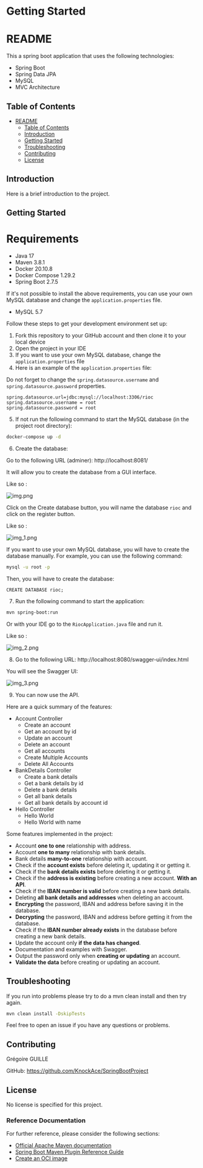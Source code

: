 # Getting Started

<!-- create readme -->

# README

This a spring boot application that uses the following technologies:

* Spring Boot
* Spring Data JPA
* MySQL
* MVC Architecture

## Table of Contents

- [README](#readme)
    - [Table of Contents](#table-of-contents)
    - [Introduction](#introduction)
    - [Getting Started](#getting-started)
    - [Troubleshooting](#troubleshooting)
    - [Contributing](#contributing)
    - [License](#license)

## Introduction

Here is a brief introduction to the project.

## Getting Started
# Requirements

- Java 17
- Maven 3.8.1
- Docker 20.10.8
- Docker Compose 1.29.2
- Spring Boot 2.7.5

If it's not possible to install the above requirements, you can use your own MySQL database and change the `application.properties` file.

- MySQL 5.7

Follow these steps to get your development environment set up:

1. Fork this repository to your GitHub account and then clone it to your local device
2. Open the project in your IDE
3. If you want to use your own MySQL database, change the `application.properties` file
4. Here is an example of the `application.properties` file:

Do not forget to change the `spring.datasource.username` and `spring.datasource.password` properties.

```properties
spring.datasource.url=jdbc:mysql://localhost:3306/rioc
spring.datasource.username = root
spring.datasource.password = root
```
5. If not run the following command to start the MySQL database (in the project root directory):

```bash
docker-compose up -d
```
6. Create the database:

Go to the following URL (adminer): http://localhost:8081/

It will allow you to create the database from a GUI interface.

Like so :

![img.png](src/main/resources/documentation/img.png)

Click on the Create database button, you will name the database `rioc` and click on the register button.

Like so :

![img_1.png](src/main/resources/documentation/img_1.png)

If you want to use your own MySQL database, you will have to create the database manually.
For example, you can use the following command:

```bash
mysql -u root -p
```

Then, you will have to create the database:

```sq
CREATE DATABASE rioc;
```

7. Run the following command to start the application:

```bash
mvn spring-boot:run
```

Or with your IDE go to the `RiocApplication.java` file and run it.

Like so :

![img_2.png](src/main/resources/documentation/img_2.png)

8. Go to the following URL: http://localhost:8080/swagger-ui/index.html

You will see the Swagger UI:

![img_3.png](src/main/resources/documentation/img_3.png)

9. You can now use the API.

Here are a quick summary of the features:

- Account Controller
    - Create an account
    - Get an account by id
    - Update an account
    - Delete an account
    - Get all accounts
    - Create Multiple Accounts
    - Delete All Accounts
- BankDetails Controller
    - Create a bank details
    - Get a bank details by id
    - Delete a bank details
    - Get all bank details
    - Get all bank details by account id
- Hello Controller
    - Hello World
    - Hello World with name

Some features implemented in the project:
- Account **one to one** relationship with address.
- Account **one to many** relationship with bank details.
- Bank details **many-to-one** relationship with account.
- Check if the **account exists** before deleting it, updating it or getting it.
- Check if the **bank details exists** before deleting it or getting it.
- Check if the **address is existing** before creating a new account. **With an API**.
- Check if the **IBAN number is valid** before creating a new bank details.
- Deleting **all bank details and addresses** when deleting an account.
- **Encrypting** the password, IBAN and address before saving it in the database.
- **Decrypting** the password, IBAN and address before getting it from the database.
- Check if the **IBAN number already exists** in the database before creating a new bank details.
- Update the account only **if the data has changed**.
- Documentation and examples with Swagger.
- Output the password only when **creating or updating** an account.
- **Validate the data** before creating or updating an account.

## Troubleshooting

If you run into problems please try to do a mvn clean install and then try again.

```bash
mvn clean install -DskipTests
```

Feel free to open an issue if you have any questions or problems.

## Contributing

Grégoire GUILLE

GitHub: https://github.com/KnockAce/SpringBootProject

## License

No license is specified for this project.

### Reference Documentation
For further reference, please consider the following sections:

* [Official Apache Maven documentation](https://maven.apache.org/guides/index.html)
* [Spring Boot Maven Plugin Reference Guide](https://docs.spring.io/spring-boot/docs/2.7.5/maven-plugin/reference/html/)
* [Create an OCI image](https://docs.spring.io/spring-boot/docs/2.7.5/maven-plugin/reference/html/#build-image)

